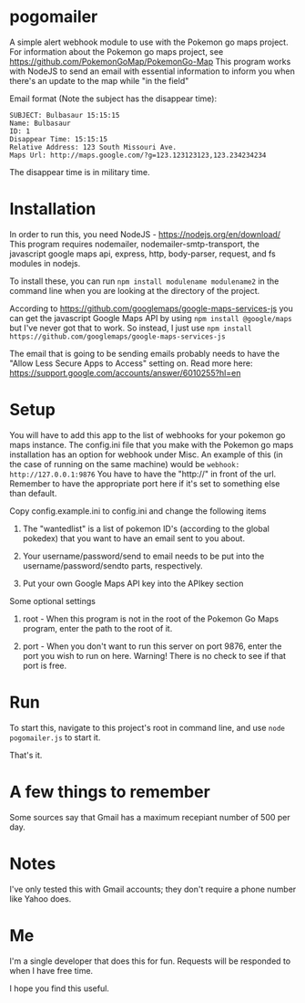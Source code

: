 # pogomailer
A simple alert webhook module to use with the Pokemon go maps project.
For information about the Pokemon go maps project, see https://github.com/PokemonGoMap/PokemonGo-Map
This program works with NodeJS to send an email with essential information to inform you when there's an update to the map while "in the field"

Email format (Note the subject has the disappear time):

```
SUBJECT: Bulbasaur 15:15:15
Name: Bulbasaur
ID: 1
Disappear Time: 15:15:15
Relative Address: 123 South Missouri Ave.
Maps Url: http://maps.google.com/?g=123.123123123,123.234234234
```


The disappear time is in military time.

# Installation
In order to run this, you need NodeJS - https://nodejs.org/en/download/
This program requires nodemailer, nodemailer-smtp-transport, the javascript google maps api, express, http, body-parser, request, and fs modules in nodejs.

To install these, you can run
`npm install modulename modulename2`
in the command line when you are looking at the directory of the project.

According to https://github.com/googlemaps/google-maps-services-js you can get the javascript Google Maps API by using `npm install @google/maps` but I've never got that to work. So instead, I just use `npm install https://github.com/googlemaps/google-maps-services-js`

The email that is going to be sending emails probably needs to have the "Allow Less Secure Apps to Access" setting on.
Read more here: https://support.google.com/accounts/answer/6010255?hl=en

# Setup
You will have to add this app to the list of webhooks for your pokemon go maps instance. The config.ini file that you make with the Pokemon go maps installation has an option for webhook under Misc.
  An example of this (in the case of running on the same machine) would be `webhook: http://127.0.0.1:9876`
    You have to have the "http://" in front of the url.
    Remember to have the appropriate port here if it's set to something else than default.

Copy config.example.ini to config.ini and change the following items

1. The "wantedlist" is a list of pokemon ID's (according to the global pokedex) that you want to have an email sent to you about.
  
2. Your username/password/send to email needs to be put into the username/password/sendto parts, respectively.

3. Put your own Google Maps API key into the APIkey section

Some optional settings

1. root - When this program is not in the root of the Pokemon Go Maps program, enter the path to the root of it.

2. port - When you don't want to run this server on port 9876, enter the port you wish to run on here. Warning! There is no check to see if that port is free.

# Run
To start this, navigate to this project's root in command line, and use `node pogomailer.js` to start it.

That's it.

# A few things to remember
Some sources say that Gmail has a maximum recepiant number of 500 per day.

# Notes
I've only tested this with Gmail accounts; they don't require a phone number like Yahoo does.

# Me
I'm a single developer that does this for fun. Requests will be responded to when I have free time.

I hope you find this useful.
